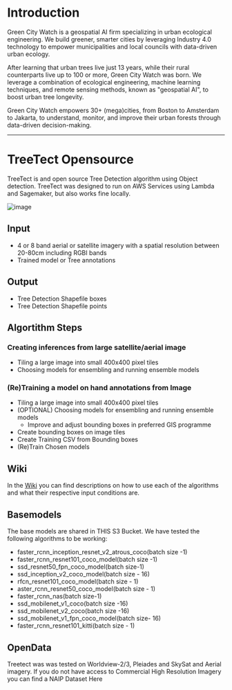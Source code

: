 
# Introduction

Green City Watch is a geospatial AI firm specializing in urban ecological engineering. We build greener, smarter cities by leveraging Industry 4.0 technology to empower municipalities and local councils with data-driven urban ecology.   

After learning that urban trees live just 13 years, while their rural counterparts live up to 100 or more, Green City Watch was born. We leverage a combination of ecological engineering, machine learning techniques, and remote sensing methods, known as "geospatial AI", to boost urban tree longevity. 

Green City Watch empowers 30+ (mega)cities, from Boston to Amsterdam to Jakarta, to understand, monitor, and improve their urban forests through data-driven decision-making.
***

# TreeTect Opensource

TreeTect is and open source Tree Detection algorithm using Object detection.
TreeTect was designed to run on AWS Services using Lambda and Sagemaker, but also works fine locally.

![image](https://user-images.githubusercontent.com/32303294/92995149-1851ae00-f501-11ea-92c0-67fa6ac25f50.png)

## Input
* 4 or 8 band aerial or satellite imagery with a spatial resolution between 20-80cm including RGBI bands
* Trained model or Tree annotations

## Output
* Tree Detection Shapefile boxes
* Tree Detection Shapefile points

## Algortithm Steps
### Creating inferences from large satellite/aerial image
* Tiling a large image into small 400x400 pixel tiles
* Choosing models for ensembling and running ensemble models

### (Re)Training a model on hand annotations from Image
* Tiling a large image into small 400x400 pixel tiles
* (OPTIONAL) Choosing models for ensembling and running ensemble models
   * Improve and adjust bounding boxes in preferred GIS programme
* Create bounding boxes on image tiles
* Create Training CSV from Bounding boxes
* (Re)Train Chosen models

## Wiki
In the [Wiki](https://www.google.com) you can find descriptions on how to use each of the algorithms and what their respective input conditions are.

## Basemodels
The base models are shared in THIS S3 Bucket.
We have tested the following algorithms to be working:

* faster_rcnn_inception_resnet_v2_atrous_coco(batch size -1)
* faster_rcnn_resnet101_coco_model(batch size -1)
* ssd_resnet50_fpn_coco_model(batch size-1)
* ssd_inception_v2_coco_model(batch size - 16)
* rfcn_resnet101_coco_model(batch size - 1)
* aster_rcnn_resnet50_coco_model(batch size - 1)
* faster_rcnn_nas(batch size-1)
* ssd_mobilenet_v1_coco(batch size -16)
* ssd_mobilenet_v2_coco(batch size -16)
* ssd_mobilenet_v1_fpn_coco_model(batch size- 16)
* faster_rcnn_resnet101_kitti(batch size - 1)

## OpenData
Treetect was was tested on Worldview-2/3, Pleiades and SkySat and Aerial imagery.
If you do not have access to Commercial High Resolution Imagery you can find a NAIP Dataset Here

